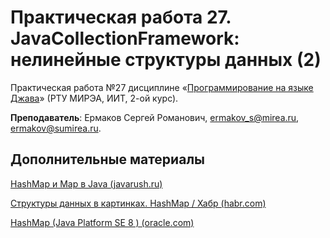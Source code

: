 # Практическая работа 27. JavaCollectionFramework: нелинейные структуры данных (2)
Практическая работа №27 дисциплине «[Программирование на языке Джава](https://online-edu.mirea.ru/course/view.php?id=4053)» (РТУ МИРЭА, ИИТ, 2-ой курс).

**Преподаватель**: Ермаков Сергей Романович, ermakov_s@mirea.ru, ermakov@sumirea.ru.

## Дополнительные материалы

[HashMap и Map в Java (javarush.ru)](https://javarush.ru/groups/posts/1940-klass-hashmap-)

[Структуры данных в картинках. HashMap / Хабр (habr.com)](https://habr.com/ru/post/128017/)

[HashMap (Java Platform SE 8 ) (oracle.com)](https://docs.oracle.com/javase/8/docs/api/java/util/HashMap.html)

